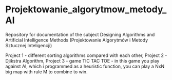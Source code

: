 # Projektowanie_algorytmow_metody_AI
Repository for documentation of the subject Designing Algorithms and Artificial Intelligence Methods (Projektowanie Algorytmów i Metody Sztucznej Inteligencji)

Project 1 - different sorting algorithms compared with each other,
Project 2 - Djikstra Algorithm,
Project 3 - game TIC TAC TOE - in this game you play against AI, which i programmed as a heuristic function, you can play a NxN big map with rule M to combine to win.
